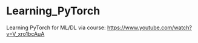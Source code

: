 # Learning_PyTorch
Learning PyTorch for ML/DL via course: https://www.youtube.com/watch?v=V_xro1bcAuA

